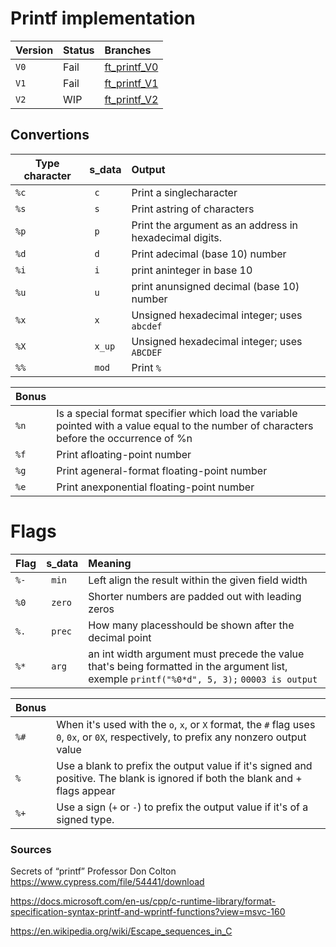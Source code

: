 # Printf implementation

| Version | Status | Branches |
|-|-|:-|
| `V0` | Fail | [ft_printf_V0](https://github.com/Matthew-Dreemurr/42_printf/tree/ft_printf_V0) |
| `V1` | Fail | [ft_printf_V1](https://github.com/Matthew-Dreemurr/42_printf/tree/ft_printf_V1) |
| `V2` | WIP | [ft_printf_V2](https://github.com/Matthew-Dreemurr/42_printf/tree/ft_printf_V2) |

## Convertions

| Type character | s_data | Output|
|-|:-|:-|
| `%c` | ` c` | Print a singlecharacter |
| `%s` | ` s` | Print astring of characters |
| `%p` | ` p` | Print the argument as an address in hexadecimal digits. |
| `%d` | ` d` | Print adecimal (base 10) number |
| `%i` | ` i` | print aninteger in base 10 |
| `%u` | ` u` | print anunsigned decimal (base 10) number |
| `%x` | ` x` | Unsigned hexadecimal integer; uses `abcdef` |
| `%X` | ` x_up` | Unsigned hexadecimal integer; uses `ABCDEF` |
| `%%` | ` mod` | Print `%` |

| **Bonus** |  |
|-|:-|
| `%n` | Is a special format specifier which load the variable pointed with a value equal to the number of characters before the occurrence of %n|
| `%f` | Print afloating-point number |
| `%g` | Print ageneral-format floating-point number |
| `%e` | Print anexponential floating-point number |

# Flags

| Flag | s_data | Meaning |
|-|:-|:-|
| `%-` | ` min` | Left align the result within the given field width |
| `%0` | ` zero` | Shorter numbers are padded out with leading zeros |
| `%.` | ` prec` | How many placesshould be shown after the decimal point |
| `%*` | ` arg` | an int width argument must precede the value that's being formatted in the argument list, exemple `printf("%0*d", 5, 3);` `00003 is output` |

| **Bonus** |  |
| ------------- |:-------------|
| `%#` | When it's used with the `o`, `x`, or `X` format, the `#` flag uses `0`, `0x`, or `0X`, respectively, to prefix any nonzero output value |
| `% ` | Use a blank to prefix the output value if it's signed and positive. The blank is ignored if both the blank and + flags appear |
| `%+` | Use a sign (`+` or `-`) to prefix the output value if it's of a signed type. |

### Sources

Secrets of “printf” Professor Don Colton
  https://www.cypress.com/file/54441/download

https://docs.microsoft.com/en-us/cpp/c-runtime-library/format-specification-syntax-printf-and-wprintf-functions?view=msvc-160

https://en.wikipedia.org/wiki/Escape_sequences_in_C
